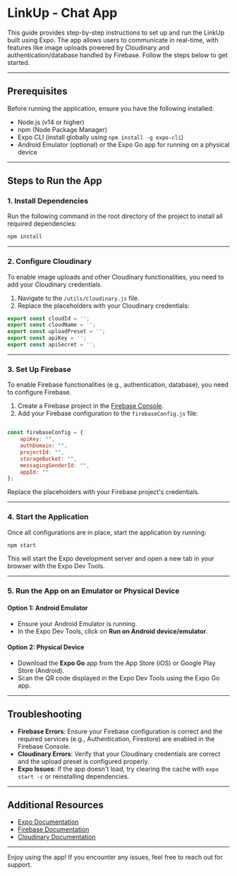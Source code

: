 # LinkUp - Chat App

This guide provides step-by-step instructions to set up and run the LinkUp built using Expo. The app allows users to communicate in real-time, with features like image uploads powered by Cloudinary and authentication/database handled by Firebase. Follow the steps below to get started.

---

## Prerequisites

Before running the application, ensure you have the following installed:

- Node.js (v14 or higher)
- npm (Node Package Manager)
- Expo CLI (install globally using `npm install -g expo-cli`)
- Android Emulator (optional) or the Expo Go app for running on a physical device

---

## Steps to Run the App

### 1. Install Dependencies

Run the following command in the root directory of the project to install all required dependencies:

```bash
npm install
```

---

### 2. Configure Cloudinary

To enable image uploads and other Cloudinary functionalities, you need to add your Cloudinary credentials.

1. Navigate to the `/utils/cloudinary.js` file.
2. Replace the placeholders with your Cloudinary credentials:

```javascript
export const cloudId = ''; 
export const cloudName = ''; 
export const uploadPreset = ''; 
export const apiKey = ''; 
export const apiSecret = ''; 
```

---

### 3. Set Up Firebase

To enable Firebase functionalities (e.g., authentication, database), you need to configure Firebase.

1. Create a Firebase project in the [Firebase Console](https://console.firebase.google.com/).
2. Add your Firebase configuration to the `firebaseConfig.js` file:

```javascript

const firebaseConfig = {
    apiKey: "",
    authDomain: "",
    projectId: "",
    storageBucket: "",
    messagingSenderId: "",
    appId: ""
};
```

Replace the placeholders with your Firebase project's credentials.

---

### 4. Start the Application

Once all configurations are in place, start the application by running:

```bash
npm start
```

This will start the Expo development server and open a new tab in your browser with the Expo Dev Tools.

---

### 5. Run the App on an Emulator or Physical Device

#### Option 1: Android Emulator
- Ensure your Android Emulator is running.
- In the Expo Dev Tools, click on **Run on Android device/emulator**.

#### Option 2: Physical Device
- Download the **Expo Go** app from the App Store (iOS) or Google Play Store (Android).
- Scan the QR code displayed in the Expo Dev Tools using the Expo Go app.

---

## Troubleshooting

- **Firebase Errors**: Ensure your Firebase configuration is correct and the required services (e.g., Authentication, Firestore) are enabled in the Firebase Console.
- **Cloudinary Errors**: Verify that your Cloudinary credentials are correct and the upload preset is configured properly.
- **Expo Issues**: If the app doesn't load, try clearing the cache with `expo start -c` or reinstalling dependencies.

---

## Additional Resources

- [Expo Documentation](https://docs.expo.dev/)
- [Firebase Documentation](https://firebase.google.com/docs)
- [Cloudinary Documentation](https://cloudinary.com/documentation)

---

Enjoy using the app! If you encounter any issues, feel free to reach out for support.
